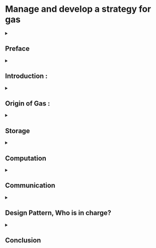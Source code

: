 # Manage and develop a strategy for gas
<details>
  <summary>

  ## Preface
  </summary>

**Target audience** :

Experienced FunC developers who already know FunC basics

**Purpose:**

The TON smart contract gas model is unique and quite different from the EVM model. Contract developers must design a gas strategy. If they don't do this well, the contract can run out of TON balance for rent and be removed. Messages that the contract sends might not have enough gas and be rejected. So the purpose of this article is to help FunC developers manage gas and develop a strategy for gas usage to prevent pitfall.

</details>
<details>
  <summary>
  
## Introduction :
</summary>

TON is almost a new platform, It needs to devote time and energy to understand it. One key concept in Blockchain part that is major difference in contrast to other 
known blockchain is the role of Gas. 

Gas in TON is both an indicator of efficiency and a guideline and guard line of development processes. It may be times you think about a solution that may result in high gas consumption. This is a symptom of revising your solution and studying more to figure out how this novel system works as a whole.
You may conduct a solution that has a problem with the principle of who will be in charge of payment. If you plan to have a million users
but one smart contract is in charge of all payments, this may be a fault.
In TON, as smart contract developers, we must pay for both data and instruction smart contract has, it is obvious
that putting less data and utilizing smooth simple instruction is saving money. it is intentionally designed for light
overhead, resulting in speed and scalability.
So it is not a surprise if you hear smart contract contests awarded with low gas consumption.

To demonstrate why gas consumption in TON is an indicator of efficiency, we are going to inspect two versions of one famous
smart contract.
Version 5 of Tonkeeper Wallet in contrast to version 4. This upgrade has 93% lower storage fees, just by utilizing offloading
the code into a shared library on Masterchain.

Gas price, rent price, and forwarding fees are necessary to protect the network against spam and reward validators for keeping consensus
running. This is of the utmost importance because TON is a public resource shared by everyone. It is our duty as developers to make
efficient use of this resource and produce the most optimal software possible.

Till now, in the TON document, there is some content addressing gas-related issues.

For example, [here](https://docs.ton.org/develop/smart-contracts/fees) concept of gas was introduced and transaction fees were discussed. By reading it we
can figure out what elements of transaction fees are, what formula they utilize for calculation, and how storage fees will be calculated.

And [here](https://docs.ton.org/develop/howto/fees-low-level), provided a comprehensive overview of the low-level fees associated with transactions on the TON blockchain. The information covers transactions and phases, computation fees, gas costs, TVM instructions costs, and fee calculation formulas for storage, forwarding, and actions.

This detailed documentation is valuable for developers and users who want to understand the inner workings of fee structures on the TON blockchain, especially when dealing with FunC code and low-level interactions.

In addition to two previous resources, there is a dedicated directory with some useful information [here](https://docs.ton.org/develop/smart-contracts/guidelines).
It is recommended you first read those resources and then come back here since this article writes upon those concepts.

### How is this text organized? :

How we can address one indicator of efficiency(gas) in such a complex system (TON), without knowing how this system works?
To formulate an effective strategy for managing gas within our smart contract, it is imperative to comprehend the workings of the TON blockchain, with a specific focus on the role of gas in the overall system.
The blockchain industry has suffered from one significant problem for years. 
TON, Solve this issue, known as scalability.
There is a new and novel perspective on this solution that should be considered.  

We have some years of experience from the past, for example, we have lessons from bleeding hard forks, so we design systems around reconfigurability parameters.

TON is not just blockchain.TON is the platform.
We have had some concepts in computer science, for example, the actor model in functional programming like Erlang, we have stack machine concept in Forth, and sharding concept in database management as well.
We have async programming as well. The admiration comes from the fact that putting everything from the past together and developing paradigm-changing tools.

We use gas in this text as a pivotal engineering concept, using it, we explore parts of the system to reach overal understanding of the whole system.

</details>

<details>
  <summary>

## Origin of Gas :

</summary>

## General Idea

The TON Virtual Machine (TVM) serves as the environment where smart contract gas fees are incurred. To facilitate a clearer understanding of the subject, we have categorized gas-related aspects into three segments.

![Gas Partition Diagram](assets/gas-partition-diagram.png)

- **Gas Storage Fee**
  This part deals with spaces that smart contracts occupy in the network and is applicable to every smart contract. We also call it a rent fee. In simple words, No one can put everything they want on the network and system without payment. This fee has an important effect, in preventing system abuse.
  We measure space as bit, and time as delta to calculate this fee. We have one simple data structure known as a cell.
  
- **Gas Computation Fee**
When we talk about Gas in general, we talk about this part. In fact the complex and most important gas fee is here. And deserve more attention.
Every calculation, and commputation in our code has a fee. We call them instructions, and we have big column explaining them in TON document website, here. 
This part deals with business logic, data structure, and algorithms.
 
- **Gas Communication Fee**
  This part as its name indicates, is related to communication and message passing. Messaging concept in TON pillar of scalability. We have no way but sending message to do any operation, and it has a fee.

 For every part, we try to address some common interesting aspects: 

 - Theory and Idea,
 - What is the formula, What is involved
 - Who is in charge
 - When the fee is deducted or what is the process
 - Preventing Pitfalls
 


 </details>


<details>
   
<summary>
 
 ## Storage
 </summary>
 Theory :
 Every Smart contract must pay rent based on the space it occupies as bit and time that it exists on Blockchain. In simple terms we can reduce the storage fee concept as follows :
 
 **used storage**:
```cpp
bytes * second
```
 If we are eager to know more details, here it is :
```cpp
  storage_fee = (cells_count * cell_price + bits_count * bit_price)
  / 2^16 * time_delta
```

Let's examine each value more closely:

- `price`—price for storage for `time_delta` seconds
- `cells_count`—count of cells used by smart contract
- `bits_count`—count of bits used by smart contract
- `cell_price`—price of single cell
- `bit_price`—price of the single bit
In TON we have a data structure known as a Cell, everything is composed of this entity. 

Who is in charge of rent payments:

Every smart contract is responsible for its storage fee.   

Process and billing payment:

When a smart contract receives a message for processing, the first thing is, that TVM looks at some data that by design is available in every contract,
for example, what is the last payment, and how much fee does this smart contract owe?
according to this information, the amount of rent will be calculated.

Every smart contract may have one of three statuses, uninitialized, active, and frozen. 



This is one pitfall that may be we trapped into. if our smart contract has no appropriate balance for payment, the message is discarded.   


This characteristic aspect of smart contracts that is responsible for their storage payment is a fact that we should keep in mind in the designing of our system. For example, we developed a program that, every user can have their own smart contract in case the user wants to make use of our system. In this way, it is reasonable that the user is in charge of storage payment. This simple technique may prevent the population of our system in the bottom line from scams as well.

</details>
<details>
  
<summary>


## Computation

</summary>
All computations take place in a sandbox environment known as a TON virtual machine.

<details>
  <summary>
    
  #### TON Virtual Machine (TVM) Overview    
  </summary>


The TON Smart Contracts operate on the TON Virtual Machine (TVM), utilizing the stack principle for efficiency and ease of implementation.

This virtual machine is crafted specially for smart contract processing. All data structure used in the environment is made of Cells. We can consider all information presented in TON Blockchain as a database compromised as Cell. So every record in this database has a unique index known as a hash of Cell. Why knowing this fact matters, because we have access to this context in **TVM** .
Another aspect of this place where all processing takes place (TVM) is the stack-oriented characteristics. We can consider This place as a function that received the previous state and messages as input and, the new state and outgoing message as output.
 It means it is impossible to have two states identical.
knowing this fact is crucial because this characteristic has two important consequences. First, we can consider even one smart contract as one separate Blockchain. Second This aspect by itself prevents double spending.


As all we know hash function that is pillar of the blockchain industry works as follows.
we can not find two identical series as bits that result in the same hash. So as we all know one of the data presented in each smart contract is the public key of the owner. This public key itself is a hash of random bits that are resilient enough to be considered by others.
So we always have distinct series of bits, that result in a completely different hash.

When the message arrives TVM is initialized, and all data and instruction that was saved in this smart contract, are available for processing.
The first thing smart contract should pay for rent, by its balance. If here balance is insufficient message processing is discarded.
the second phase is credit. It means the balance accompaniment with a received message will added to the balance of the smart contract.
after this phase computation by watching credit starts, will result in an error or new state and maybe an outgoing message.

from this point on, every instruction has its own gas fee. It means dealing with a large array of data has more expense than dealing simple data structure.

#### Transactions and Phases

When events occur on an account in a TON chain, it triggers a transaction. Transactions consist of up to five phases:

1. **Storage Phase**: Calculates storage fees.
2. **Credit Phase**: Calculates the contract balance considering incoming message value and storage fees.
3. **Compute Phase**: Executes the contract, yielding results like `exit_code`, `actions`, etc.
4. **Action Phase**: Processes actions if the compute phase is successful.
5. **Bounce Phase**: Forms a bounce message if the compute phase fails.

#### Compute Phase

The compute phase is where TVM execution occurs, and the TVM state is crucial in this process.

#### TVM State

The TVM state comprises:
- **Stack**: Last-input-first-output stack machine.
- **Control Registers**: Up to 16 variables are directly set and read during execution.
- **Current Continuation**: Describes the currently executed instruction sequence.
- **Current Codepage**: The version of TVM in use.
- **Gas Limits**: Four integers representing current, maximal, remaining gas, and gas credit.
- **Library Context**: HashMap of libraries callable by TVM.

#### TVM as a Stack Machine

TVM operates as a stack machine with variable types like Integer, Tuple, and Null, and distinct cell flavors like Cell, Slice, Builder, and Continuation.

#### Control Registers

Notable control registers include `c0` (next continuation), `c4` (root of persistent data), `c5` (output actions), etc.


</details>

Now let's look at TVM initialization more closely:
<details>
  

<summary>

#### Initialization of TVM

</summary>

## TVM Initialization Process

### Control Registers Initialization

1. **Current Continuation (cc):** Initialized using the cell slice from the `code` section of the smart contract. If the account is frozen or uninitialized, the code must be supplied in the `init` field of the incoming message.

2. **Current TVM Codepage (cp):** Set to the default value, 0. Can be switched using `SETCODEPAGE` if needed.

3. **Gas Values:** Initialized according to Credit phase results.

4. **Libraries (Library Context):** Computed based on the global library environment, local library environment of the smart contract, and the `library` field of the incoming message.

5. **Stack Initialization:** Depends on the event causing the transaction (internal message, external message, tick-tock, split prepare, merge install).

6. **Control Registers c0 to c5:** Initialized with specific continuations and data related to the smart contract's code, data, and actions.

### Library Context

- The library context is a hashmap mapping 256-bit cell hashes to the corresponding cells. It is computed by combining the global library environment, the local library environment of the smart contract, and the `library` field of the incoming message.

### Stack Initialization

- Stack initialization varies based on the transaction event:
  - Internal Message: Initializes stack with smart contract balance, inbound message details, and function selector.
  - External Message: Similar to internal message with modifications for external messages.
  - Tick and Tock: Initializes stack with account balance, address, transaction type, and function selector.
  - Split Prepare: Initializes stack with account balances, split information, addresses, and function selector.
  - Merge Install: Initializes stack with balances, message, state, split information, addresses, and function selector.

### Control Register c5 (Output Actions)

- Accumulates output actions in a linked list structure.
- Possible actions include sending messages, setting opcode, reserving currency, and changing the library.

### Control Register c7 (Temporary Data)

- Contains the root of temporary data as a Tuple, including blockchain context data such as time, global config, actions, messages sent, logical times, balance, address, and global config.


</details>
  <details>
  
<summary>
  

#### TVM Instructions

</summary>

Explore the [list of TVM instructions](https://docs.ton.org/learn/tvm-instructions/instructions) for a comprehensive understanding.

### Result of TVM Execution

In addition to `exit_code` and consumed gas data, TVM indirectly outputs:
- `c4` register: The cell is stored as new `data` of the smart contract.
- `c5` register: List of output actions, recursively referencing the last action.

This overview provides a foundational understanding of TON Smart Contracts' execution on TVM.



</details>

<details>
  
<summary>
  
#### Accept Message Effect
</summary> 
   The `ACCEPT` instruction in the context of smart contracts is a fundamental operation related to gas management. Gas is a unit that represents the computational resources consumed by the execution of instructions in a smart contract on the TON blockchain.
   
   Here's a breakdown of the `ACCEPT` instruction:
   
   - **Purpose**: The primary purpose of the `ACCEPT` instruction is to signal the agreement of the smart contract to allocate additional gas for the continuation of the current transaction. External messages, which may not bring any value or gas with themselves, often require the smart contract to allocate gas for their processing.
   
   - **Gas Limit Adjustment**: The instruction sets the current gas limit (`g_l`) to its maximal allowed value (`g_m`). Additionally, it resets the gas credit (`g_c`) to zero. The gas credit represents the accumulated unused gas from previous computations. The gas reserve (`g_r`) is then decreased by the gas credit. In other words, the smart contract agrees to buy some gas to complete the current transaction.
   
   - **Gas Credit Reset**: By resetting the gas credit to zero, the smart contract ensures that only the gas allocated explicitly using `ACCEPT` will be considered for the current transaction. This is crucial for managing gas consumption accurately.
   
   - **Exception Handling**: If the gas consumed so far (including the present instruction) exceeds the resulting value of `g_l`, an unhandled out-of-gas exception is thrown before setting new gas limits. This ensures that the execution is stopped if the allocated gas is not sufficient to complete the transaction.
   
   - **External Message Processing**: External messages, which are often used for communication between smart contracts, may not provide gas or value. The `ACCEPT` instruction allows the smart contract to allocate the necessary gas to process these messages effectively.
   
</details>

</details>


<details>
  <summary>


## Communication

</summary>
  Message from outside of Blockchain can not bear value. So it can not pay any fee. Hence when a message arrives from the outside world, it is the duty of smart contracts to pay.
If a smart contract does not have enough balance to pay for this transaction, the received message will be discarded.
So as developers, we should take care if our code is meant to process external messages.

Any smart contract by its nature is responsible for its storage rent.
Suppose a smart contract that is compiled, has been deployed, and also has a balance for payment but suffers from
business logic that results in an infinitive loop. In this case, we should have a mechanism to prevent breakdowns. This is a role of the gas_limit configurable parameter. These days gas_limit is 10k gas or In other words 10k \* 10k nano ton(the second 10k is currently the gas price in nano, also configurable).
So gas_limit as its name indicates is the most upbound instruction fee that smart contract can pay in just one round transaction. In fact, this is a safety guard.
At the beginning of processing external messages, gas_limit is set to zero, and the balance of the smart contract acts as gas_credit, in case the balance is zero or not equal to the processing transaction fee, the message will be discarded. This is the place we should care about our smart contract balance.

---

### External Messages:

The gas*limit for external messages is initially set to gas_credit (ConfigParam 20 and ConfigParam 21), which is 10k gas.
To process the message, a contract should use accept_message to set the gas limit. Failure to do so may result in the message being discarded if gas_credit is reached or computation is finished without calling accept_message.
After the transaction ends, full computation fees are deducted from the contract balance based on the new gas limit.
If an error occurs after accept_message, the transaction is written to the blockchain, fees are deducted, but storage is not updated, and actions are not applied. This can lead to repeated acceptance of the same message until the contract balance is depleted.


---

### Internal Messages:

By default, the gas limit for internal messages is set to message*balance/gas_price, with the message paying for its processing.
The contract can use accept_message/set_gas_limit to change the gas limit during execution.
Manual gas limit settings do not interfere with bouncing behavior. Bounceable messages will bounce if sent in bounceable mode and contain sufficient funds for processing and creating bounce messages.

bounceable and non-bounceable internal messages
Bounceable and non-bounceable internal messages are concepts in smart contract development that relate to how messages are processed and handled between contracts on a blockchain.

1. **Bounceable Messages:**

   - Bounceable messages have their "bounce" bit set. If the destination smart contract does not exist or encounters an unhandled exception while processing the message, the message is "bounced" back.
   - The bounced message contains a 32-bit `0xffffffff` followed by the original 256 bits, with the "bounce" flag cleared and the "bounced" flag set.
   - Smart contracts should check the "bounced" flag of inbound messages. They can either silently accept the message (by terminating with a zero exit code) or perform special processing to identify the failed outbound query.
   - The query in the body of a bounced message should not be executed.

2. **Handling Bounced Messages:**

   - Smart contracts need to check the "bounced" flag of inbound messages to handle bounced messages appropriately.
   - Silently accepting bounced messages with a zero exit code is a common practice, or special processing can be implemented based on the contract's requirements.

3. **Non-Bounceable Messages:**

   - On certain occasions, non-bounceable internal messages are necessary. For example, new accounts cannot be created without at least one non-bounceable internal message.
   - Unless this message contains a `StateInit` with the code and data of the new smart contract, having a non-empty body in a non-bounceable internal message does not make sense.

4. **Best Practices and Considerations:**
   - It is advisable not to allow end users to send non-bounceable messages containing large amounts of value. A better practice is to send a small amount first, initialize the new smart contract, and then send a larger amount.
   - This precaution helps mitigate potential risks associated with large transactions and ensures a smoother initialization process for new smart contracts.

The smart contract relies on messages to interact, and these messages trigger transactions that modify an account's state. There are three types of messages: inbound external, internal, and outbound external messages.

- **Inbound External Message:** Initiated from outside the blockchain, these messages don't have a 'from' address and can declare intent to transfer value to another account.

- **Internal Message:** Sent from one contract to another, and it can be a value-bearing message, updating the state of the smart contract.

- **Outbound External Message:** Emitted by a smart contract, it can be subscribed to by off-chain participants, known as "messages to nowhere."

The structure of a message includes a 'header' with sender and receiver information and a 'body' containing virtual machine instructions for smart contract execution.

A transaction is a result of processing an inbound message. It involves multiple phases:

1. **Credit Phase:** Adds the value of the received internal message to the account's balance.

2. **Storage Phase:** Collects storage payments for the account state, freezing the smart contract if the balance is insufficient.

3. **Computing Phase:** Executes the smart contract code, leading to a new state, gas payment, and an action list of outbound messages.

4. **Action Phase:** Performs actions from the list if the smart contract terminates successfully.

5. **Bounce Phase:** Triggered when a transaction is aborted, involving generating an outbound message and sending it back to the original sender.

Various fees are incurred during these phases.
~~like incentivizing validators, maintaining network operation, and preventing spam.~~

Note: Only internal messages can transfer value, and fees are deducted from the account balance after the credit phase.
Because external messages can not bear value, so we should start with an internal message, a message within Blockchain, from one smart contract to another.
A smart contract that starts sending a message, is in charge of paying gas, so to accurately calculate the amount of value to attach to a message in a TON Blockchain smart contract, we should Understand Gas Costs:

~~- Gas price in TON is constant, and additional threads are added with increased load.
Calculate the gas cost for each action in the contract. -~~
gas costs are fixed, but if the contract involves storage operations with dynamic-sized types, costs may increase logarithmically with storage size.

Dynamic-sized types (arrays, mappings, strings) increase gas costs logarithmically with storage size.
Avoid using mappings, arrays, and mutable strings if possible.
If dynamic-sized types are used, calculate the cost of operations with a large margin for a worst-case scenario (O(log n)).
Calculate Storage Fees:

Before the compute phase, a storage fee for code + data is charged from the account balance.

Reserve enough TON to ensure the contract lives as long as needed.
Calculate Value for Message:

Reserve additional TON with a margin for potential errors, especially in the action phase.

Consider Action Phase Errors:

In case of errors in the action phase.
Ensure that enough value is attached for rawReserve or send a message to avoid potential issues.
External Messages and Events:


External messages (e.g., Event(some_data)) are sent from the contract to nowhere.
Creation of external messages is paid from the contract's balance.
Use tvm.rawReserve before creating external messages to account for potential costs.
By following these steps, you can accurately calculate how much value needs to be attached to a message in a TON Blockchain smart contract, considering various factors such as gas costs, storage fees, and potential errors in the action phase.


</details>
<details>
  <summary>
    
  ## Design Pattern, Who is in charge?
  
  </summary>

Every smart contract, can send a message to the validator, and ask for initializing another smart contract. Smart contract address is based on initial data and initial code. It means before initialization its address is known and available for us, and we can save it on our smart contract registry. What does it mean and how it can help us develop our system?
well, suppose a smart contract which meant to serve for million users, it means there is no need to do every calculation and every communication by itself. The address of the other contract itself can act like a unique entity or in simple words index and identity of the user who wants to use our service. So master contract can extract every account public key which sends a message for it and initialize another smart contract as outbound internal messages to network. Newly created smart contracts with predefined codes and data base on our service, now reside in blockchain and can do consequence transaction base on the private key of the user.
In this case we do not populated our main smart contract with unnecessary data and also prevent heavy calculation in  future , simply with this simple trick we save significance gas fee.More than this we measure security as well.Newly created smart contract rent fee in deducted from new user, this simple fact can prevent us from bad actor who want to abuse our system.
In overall big picture storage fee in most fewer than computational fee in long run.So we should consider this fact that every work chain can have to up to 2 powered by 60 number of account. This means we have one hundred thousand number of possible account address for population of nowadays world.
So be generous for creation.

</details>

<details>
  <summary>
    
  ## Conclusion
    
  </summary>
## Optimizing Gas Usage in TON Smart Contracts


Gas usage optimization is crucial for efficient and cost-effective TON smart contract development. Developers can follow these best practices to optimize gas usage, considering the role of the `ACCEPT` instruction:

1. **Fine-Tune Gas Limits:**
   - Developers should carefully analyze the computational requirements of their smart contracts and set appropriate gas limits. Adjusting gas limits can prevent unnecessary gas consumption and ensure optimal resource allocation.

2. **Strategic Use of `ACCEPT` Instruction:**
   - Utilize the `ACCEPT` instruction judiciously, especially in scenarios where additional gas is required for external message processing. Strategic use ensures that gas is allocated dynamically, avoiding unnecessary overhead.

3. **Gas Credit Management:**
   - Efficient management of gas credits is vital. Developers should understand the relationship between gas credit (`g_c`), gas limit (`g_l`), and gas reserve (`g_r`). Proper handling ensures that unused gas from previous computations is appropriately considered.

4. **Exception Handling Strategies:**
   - Implement robust exception handling to address out-of-gas scenarios. This involves monitoring gas consumption and triggering appropriate actions when gas limits are exceeded. Handling exceptions ensures the integrity of transactions.

5. **External Message Optimization:**
   - Since external messages may lack attached gas or value, use the `ACCEPT` instruction to dynamically allocate gas for their processing. This optimizes communication between smart contracts and ensures smooth execution of operations triggered by external inputs.

6. **Cryptographic Operations Efficiency:**
   - Optimize cryptographic operations to enhance overall contract efficiency. This includes utilizing efficient algorithms, minimizing redundant cryptographic processes, and adopting secure coding practices.

7. **Security Measures with Cryptography:**
   - Strengthen smart contract security by incorporating cryptographic measures. Secure key management, proper usage of digital signatures, and robust hash functions contribute to a resilient security framework.

</details>

